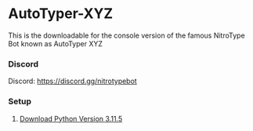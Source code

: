 # AutoTyper-XYZ
This is the downloadable for the console version of the famous NitroType Bot known as AutoTyper XYZ

### Discord
Discord: https://discord.gg/nitrotypebot

### Setup
1. [Download Python Version 3.11.5](https://www.python.org/downloads/)
